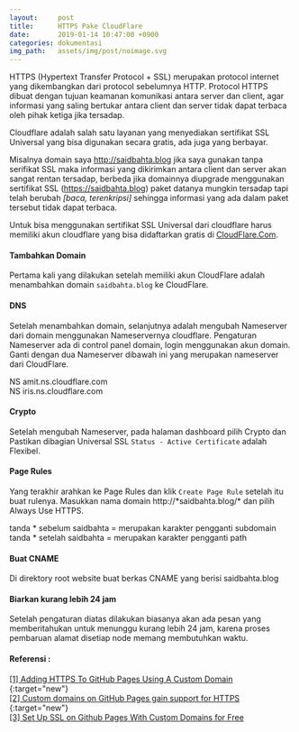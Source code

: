 ```yaml
---
layout:     post
title:      HTTPS Pake CloudFlare
date:       2019-01-14 10:47:00 +0900
categories: dokumentasi
img_path:   assets/img/post/noimage.svg
---
```


HTTPS (Hypertext Transfer Protocol + SSL) merupakan protocol internet yang dikembangkan dari protocol sebelumnya HTTP. Protocol HTTPS dibuat dengan tujuan keamanan komunikasi antara server dan client, agar informasi yang saling bertukar antara client dan server tidak dapat terbaca oleh pihak ketiga jika tersadap. 

Cloudflare adalah salah satu layanan yang menyediakan sertifikat SSL Universal yang bisa digunakan secara gratis, ada juga yang berbayar. 

Misalnya domain saya http://saidbahta.blog jika saya gunakan tanpa serifikat SSL maka informasi yang dikirimkan antara client dan server akan sangat rentan tersadap, berbeda jika domainnya diupgrade menggunakan sertifikat SSL (https://saidbahta.blog) paket datanya mungkin tersadap tapi telah berubah _[baca, terenkripsi]_ sehingga informasi yang ada dalam paket tersebut tidak dapat terbaca. 

Untuk bisa menggunakan sertifikat SSL Universal dari cloudflare harus memiliki akun cloudflare yang bisa didaftarkan gratis di [CloudFlare.Com](https://www.cloudflare.com). 


#### Tambahkan Domain 

Pertama kali yang dilakukan setelah memiliki akun CloudFlare adalah menambahkan domain `saidbahta.blog` ke CloudFlare.  

#### DNS

Setelah menambahkan domain, selanjutnya adalah mengubah Nameserver dari domain menggunakan Nameservernya cloudflare. Pengaturan Nameserver ada di control panel domain, login menggunakan akun domain. Ganti dengan dua Nameserver dibawah ini yang merupakan nameserver dari CloudFlare. 

NS      amit.ns.cloudflare.com <br>
NS      iris.ns.cloudflare.com

#### Crypto 

Setelah mengubah Nameserver, pada halaman dashboard pilih Crypto dan Pastikan dibagian Universal SSL `Status - Active Certificate` adalah Flexibel. 

#### Page Rules

Yang terakhir arahkan ke Page Rules dan klik `Create Page Rule` setelah itu buat rulenya. Masukkan nama domain http://\*saidbahta.blog/\* dan pilih Always Use HTTPS. 

tanda * sebelum saidbahta = merupakan karakter pengganti subdomain 
tanda * setelah saidbahta = merupakan karakter pengganti path

#### Buat CNAME 
Di direktory root website buat berkas CNAME yang berisi saidbahta.blog

#### Biarkan kurang lebih 24 jam 

Setelah pengaturan diatas dilakukan biasanya akan ada pesan yang memberitahukan untuk menunggu kurang lebih 24 jam, karena proses pembaruan alamat disetiap node memang membutuhkan waktu. 


#### Referensi : 
[[1] Adding HTTPS To GitHub Pages Using A Custom Domain ](https://blog.yechiel.me/adding-https-to-github-pages-using-a-custom-domain-7e4ee8ab1c50){:target="new"}<br>
[[2] Custom domains on GitHub Pages gain support for HTTPS ](https://blog.github.com/2018-05-01-github-pages-custom-domains-https/){:target="new"}<br>
[[3] Set Up SSL on Github Pages With Custom Domains for Free ](https://hackernoon.com/set-up-ssl-on-github-pages-with-custom-domains-for-free-a576bdf51bc)
